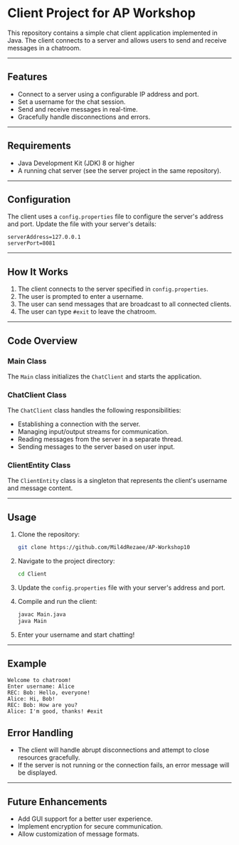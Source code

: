 # Client Project for AP Workshop

This repository contains a simple chat client application implemented in Java. The client connects to a server and allows users to send and receive messages in a chatroom.

---

## Features
- Connect to a server using a configurable IP address and port.
- Set a username for the chat session.
- Send and receive messages in real-time.
- Gracefully handle disconnections and errors.

---

## Requirements
- Java Development Kit (JDK) 8 or higher
- A running chat server (see the server project in the same repository).

---

## Configuration
The client uses a `config.properties` file to configure the server's address and port. Update the file with your server's details:

```properties
serverAddress=127.0.0.1
serverPort=8081
```

---

## How It Works
1. The client connects to the server specified in `config.properties`.
2. The user is prompted to enter a username.
3. The user can send messages that are broadcast to all connected clients.
4. The user can type `#exit` to leave the chatroom.

---

## Code Overview

### Main Class
The `Main` class initializes the `ChatClient` and starts the application.

### ChatClient Class
The `ChatClient` class handles the following responsibilities:
- Establishing a connection with the server.
- Managing input/output streams for communication.
- Reading messages from the server in a separate thread.
- Sending messages to the server based on user input.

### ClientEntity Class
The `ClientEntity` class is a singleton that represents the client's username and message content.

---

## Usage
1. Clone the repository:
   ```bash
   git clone https://github.com/Mil4dRezaee/AP-Workshop10
   ```

2. Navigate to the project directory:
   ```bash
   cd Client
   ```

3. Update the `config.properties` file with your server's address and port.

4. Compile and run the client:
   ```bash
   javac Main.java
   java Main
   ```

5. Enter your username and start chatting!

---

## Example
```
Welcome to chatroom!
Enter username: Alice
REC: Bob: Hello, everyone!
Alice: Hi, Bob!
REC: Bob: How are you?
Alice: I'm good, thanks! #exit
```

## Error Handling
- The client will handle abrupt disconnections and attempt to close resources gracefully.
- If the server is not running or the connection fails, an error message will be displayed.

---

## Future Enhancements
- Add GUI support for a better user experience.
- Implement encryption for secure communication.
- Allow customization of message formats.